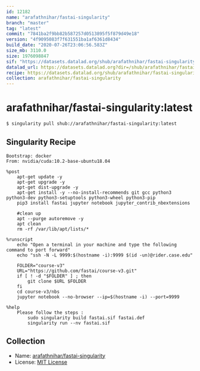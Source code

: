 ```yaml
---
id: 12182
name: "arafathnihar/fastai-singularity"
branch: "master"
tag: "latest"
commit: "7841ba2f9bb82b587257d0513895f5f879d49e18"
version: "4f9095083f7f631551ba1af6361d8434"
build_date: "2020-07-26T23:06:56.583Z"
size_mb: 3110.0
size: 1976098847
sif: "https://datasets.datalad.org/shub/arafathnihar/fastai-singularity/latest/2020-07-26-7841ba2f-4f909508/4f9095083f7f631551ba1af6361d8434.sif"
datalad_url: https://datasets.datalad.org?dir=/shub/arafathnihar/fastai-singularity/latest/2020-07-26-7841ba2f-4f909508/
recipe: https://datasets.datalad.org/shub/arafathnihar/fastai-singularity/latest/2020-07-26-7841ba2f-4f909508/Singularity
collection: arafathnihar/fastai-singularity
---
```


# arafathnihar/fastai-singularity:latest

```bash
$ singularity pull shub://arafathnihar/fastai-singularity:latest
```

## Singularity Recipe

```singularity
Bootstrap: docker
From: nvidia/cuda:10.2-base-ubuntu18.04

%post
    apt-get update -y
    apt-get upgrade -y
    apt-get dist-upgrade -y
    apt-get install -y --no-install-recommends git gcc python3 python3-dev python3-setuptools python3-wheel python3-pip 
    pip3 install fastai jupyter notebook jupyter_contrib_nbextensions

    #clean up
    apt --purge autoremove -y
    apt clean
    rm -rf /var/lib/apt/lists/*

%runscript
    echo "Open a terminal in your machine and type the following command to port forward"
    echo "ssh -N -L 9999:$(hostname -i):9999 $(id -un)@rider.case.edu"

    FOLDER="course-v3"
    URL="https://github.com/fastai/course-v3.git"
    if [ ! -d "$FOLDER" ] ; then
        git clone $URL $FOLDER
    fi
    cd course-v3/nbs
    jupyter notebook --no-browser --ip=$(hostname -i) --port=9999

%help
    Please follow the steps :
        sudo singularity build fastai.sif fastai.def
        singularity run --nv fastai.sif
```

## Collection

 - Name: [arafathnihar/fastai-singularity](https://github.com/arafathnihar/fastai-singularity)
 - License: [MIT License](https://api.github.com/licenses/mit)


